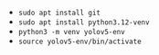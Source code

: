 - ```sudo apt install git```
- ```sudo apt install python3.12-venv```
- ```python3 -m venv yolov5-env```
- ```source yolov5-env/bin/activate```